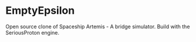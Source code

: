 EmptyEpsilon
============

Open source clone of Spaceship Artemis - A bridge simulator. Build with the SeriousProton engine.
